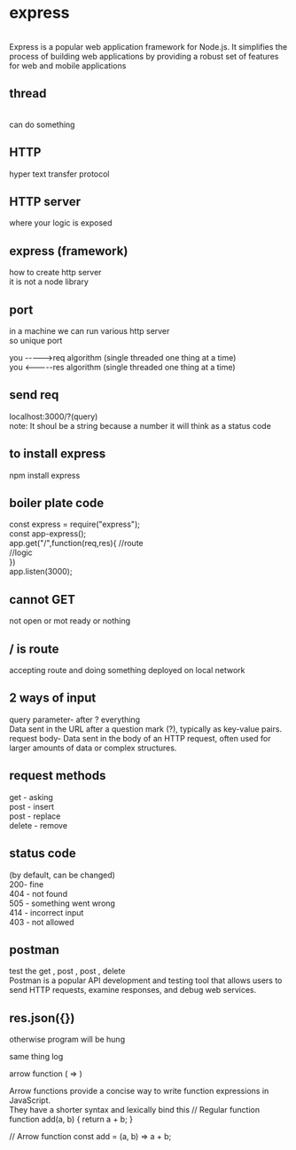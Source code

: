 <h1>express</h1> <br>
Express is a popular web application framework for Node.js. 
It simplifies the process of building web applications by providing a robust set of features for web and mobile applications

<h2>thread</h2>
<br> can do something<br>

<h2> HTTP</h2>
hyper text transfer protocol

<h2> HTTP server</h2>
where your logic is exposed<br>

<h2> express (framework)</h2>
how to create http server<br>
it is not a node library<br>

<h2> port</h2>
in a machine we can run various http server <br>
so unique port<br>

you ----->req algorithm (single threaded one thing at a time)<br>
you <-----res algorithm (single threaded one thing at a time)<br>

<h2> send req</h2>
localhost:3000/?(query)<br>
note: It shoul be a string because a number it will think as a status code<br>

<h2> to install express</h2>
npm install express<br>

<h2> boiler plate code</h2>
const express = require("express");<br>
const app-express();<br>
app.get("/",function(req,res){ //route<br>
//logic<br>
})<br>
app.listen(3000);<br>

<h2> cannot GET </h2>
not open or mot ready or nothing<br>

<h2> / is route</h2>
accepting route and doing something deployed on local network<br>

<h2> 2 ways of input</h2>
query parameter- after ? everything<br>
Data sent in the URL after a question mark (?), typically as key-value pairs.
<br>
request body- Data sent in the body of an HTTP request, often used for larger amounts of data or complex structures.<br>

<h2> request methods</h2>
get - asking<br>
post - insert<br>
post - replace<br>
delete - remove<br>

<h2> status code </h2>
(by default, can be changed)<br>
200- fine<br>
404 - not found<br>
505 - something went wrong<br>
414 - incorrect input<br>
403 - not allowed<br>

<h2> postman </h2>
test the get , post , post , delete <br>
Postman is a popular API development and testing tool that allows users to <br> send HTTP requests, examine responses, and debug web services.<br>

<h2> res.json({})</h2>
otherwise program will be hung<br>

same thing log <br>

arrow function ( => )

Arrow functions provide a concise way to write function expressions in JavaScript. <br>They have a shorter syntax and lexically bind this
// Regular function
function add(a, b) {
  return a + b;
}

// Arrow function
const add = (a, b) => a + b;


